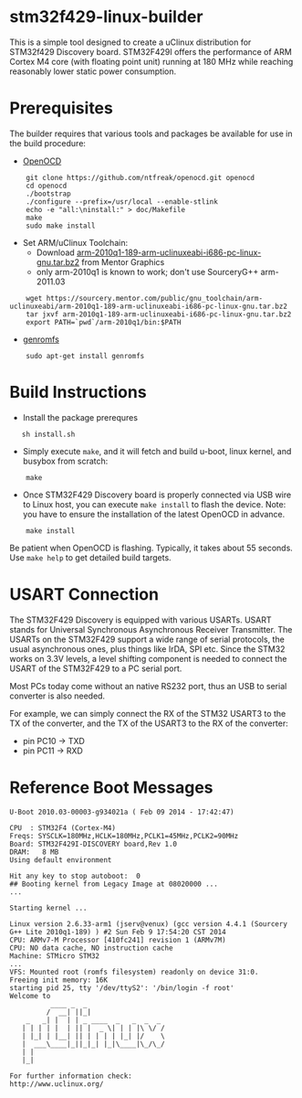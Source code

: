 stm32f429-linux-builder
======================
This is a simple tool designed to create a uClinux distribution for STM32f429 Discovery board. 
STM32F429I offers the performance of ARM Cortex M4 core (with floating point unit) running
at 180 MHz while reaching reasonably lower static power consumption.


Prerequisites
=============
The builder requires that various tools and packages be available for use in
the build procedure:

* [OpenOCD](http://openocd.sourceforge.net/)

```
    git clone https://github.com/ntfreak/openocd.git openocd
    cd openocd
    ./bootstrap
    ./configure --prefix=/usr/local --enable-stlink
    echo -e "all:\ninstall:" > doc/Makefile
    make
    sudo make install
```

* Set ARM/uClinux Toolchain:
  - Download [arm-2010q1-189-arm-uclinuxeabi-i686-pc-linux-gnu.tar.bz2](https://sourcery.mentor.com/public/gnu_toolchain/arm-uclinuxeabi/arm-2010q1-189-arm-uclinuxeabi-i686-pc-linux-gnu.tar.bz2) from Mentor Graphics
  - only arm-2010q1 is known to work; don't use SourceryG++ arm-2011.03

```
    wget https://sourcery.mentor.com/public/gnu_toolchain/arm-uclinuxeabi/arm-2010q1-189-arm-uclinuxeabi-i686-pc-linux-gnu.tar.bz2
    tar jxvf arm-2010q1-189-arm-uclinuxeabi-i686-pc-linux-gnu.tar.bz2
    export PATH=`pwd`/arm-2010q1/bin:$PATH
```

* [genromfs](http://romfs.sourceforge.net/)

```
    sudo apt-get install genromfs
```


Build Instructions
==================
* Install the package prerequres
```
   sh install.sh
```

* Simply execute ``make``, and it will fetch and build u-boot, linux kernel, and busybox from scratch:
```
    make
```
* Once STM32F429 Discovery board is properly connected via USB wire to Linux host, you can execute ``make install`` to flash the device. Note: you have to ensure the installation of the latest OpenOCD in advance.
```
    make install
```
Be patient when OpenOCD is flashing. Typically, it takes about 55 seconds.
Use `make help` to get detailed build targets.


USART Connection
================
The STM32F429 Discovery is equipped with various USARTs. USART stands for
Universal Synchronous Asynchronous Receiver Transmitter. The USARTs on the
STM32F429 support a wide range of serial protocols, the usual asynchronous
ones, plus things like IrDA, SPI etc. Since the STM32 works on 3.3V levels,
a level shifting component is needed to connect the USART of the STM32F429 to
a PC serial port.

Most PCs today come without an native RS232 port, thus an USB to serial
converter is also needed.

For example, we can simply connect the RX of the STM32 USART3 to the TX of
the converter, and the TX of the USART3 to the RX of the converter:
* pin PC10 -> TXD
* pin PC11 -> RXD


Reference Boot Messages
=======================
```
U-Boot 2010.03-00003-g934021a ( Feb 09 2014 - 17:42:47)

CPU  : STM32F4 (Cortex-M4)
Freqs: SYSCLK=180MHz,HCLK=180MHz,PCLK1=45MHz,PCLK2=90MHz
Board: STM32F429I-DISCOVERY board,Rev 1.0
DRAM:   8 MB
Using default environment

Hit any key to stop autoboot:  0 
## Booting kernel from Legacy Image at 08020000 ...
...

Starting kernel ...

Linux version 2.6.33-arm1 (jserv@venux) (gcc version 4.4.1 (Sourcery G++ Lite 2010q1-189) ) #2 Sun Feb 9 17:54:20 CST 2014
CPU: ARMv7-M Processor [410fc241] revision 1 (ARMv7M)
CPU: NO data cache, NO instruction cache
Machine: STMicro STM32
...
VFS: Mounted root (romfs filesystem) readonly on device 31:0.
Freeing init memory: 16K
starting pid 25, tty '/dev/ttyS2': '/bin/login -f root'
Welcome to
          ____ _  _
         /  __| ||_|                 
    _   _| |  | | _ ____  _   _  _  _ 
   | | | | |  | || |  _ \| | | |\ \/ /
   | |_| | |__| || | | | | |_| |/    \
   |  ___\____|_||_|_| |_|\____|\_/\_/
   | |
   |_|

For further information check:
http://www.uclinux.org/
```
